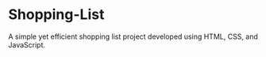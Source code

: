 # Shopping-List
A simple yet efficient shopping list project developed using HTML, CSS, and JavaScript.

